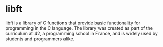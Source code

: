 # libft
libft is a library of  C functions that provide basic functionality for programming in the C language. The library was created as part of the curriculum at 42, a programming school in France, and is widely used by students and programmers alike.
